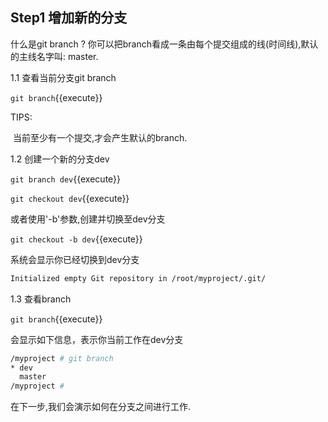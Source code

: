 ## Step1 增加新的分支



 什么是git branch ?  你可以把branch看成一条由每个提交组成的线(时间线),默认的主线名字叫: master.

1.1 查看当前分支git branch

`git branch`{{execute}}



TIPS:

​	当前至少有一个提交,才会产生默认的branch.



1.2 创建一个新的分支dev

`git branch dev`{{execute}}

`git checkout dev`{{execute}}

或者使用'-b'参数,创建并切换至dev分支

`git checkout -b dev`{{execute}}

系统会显示你已经切换到dev分支

```bash
Initialized empty Git repository in /root/myproject/.git/
```



1.3 查看branch

`git branch`{{execute}}

会显示如下信息，表示你当前工作在dev分支

```bash
/myproject # git branch
* dev
  master
/myproject #
```



在下一步,我们会演示如何在分支之间进行工作.